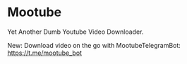 # Mootube
Yet Another Dumb Youtube Video Downloader.

New: Download video on the go with MootubeTelegramBot: https://t.me/mootube_bot
